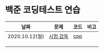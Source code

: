 # 백준 코딩테스트 연습



|      날짜      |                        문제                        |                             코드                             | 비고 |
| :------------: | :------------------------------------------------: | :----------------------------------------------------------: | :--: |
| 2020.10.12(월) | [시험 감독](https://www.acmicpc.net/problem/13458) | [cpp](https://github.com/oleeyoung520/coding_test_practice/blob/master/Baekjoon/_20.10.12(월)_시험_감독.cpp) |      |
|                |                                                    |                                                              |      |
|                |                                                    |                                                              |      |
|                |                                                    |                                                              |      |

